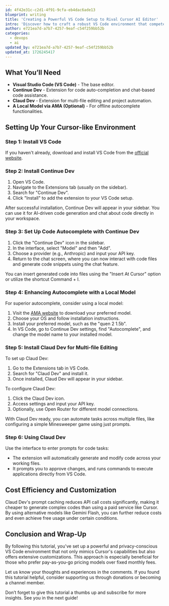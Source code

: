 ```yaml
---
id: 4f42e31c-c2d1-4f91-9cfa-eb4dac6ade13
blueprint: writing
title: 'Creating a Powerful VS Code Setup to Rival Cursor AI Editor'
intro: 'Discover how to craft a robust VS Code environment that competes with the popular Cursor AI Editor using free and open-source tools. While Cursor is widely talked about on social media for its advanced AI features wrapped in a fork of VS Code, you can achieve similar—if not better—results by configuring your system with Continue Dev and Claud Dev extensions. This guide will walk you through installing and setting up these extensions, allowing for code auto-completion, multi-file editing, and greater customization. Gain complete control over your data, save costs, and enjoy a seamless coding experience without sacrificing privacy. Whether you’re a seasoned developer or just starting, this tutorial offers the flexibility to scale and adapt according to your needs without the hefty $20 per month charge of Cursor. Optimize your workflow efficiently and effectively with these proven strategies.'
author: e721ea7d-a7b7-4257-9eaf-c54f259bb52b
categories:
  - devops
  - ai
updated_by: e721ea7d-a7b7-4257-9eaf-c54f259bb52b
updated_at: 1726245417
---
```

## What You’ll Need

- **Visual Studio Code (VS Code)** - The base editor.
- **Continue Dev** - Extension for code auto-completion and chat-based code assistance.
- **Claud Dev** - Extension for multi-file editing and project automation.
- **A Local Model via AMA (Optional)** - For offline autocomplete functionalities.

## Setting Up Your Cursor-like Environment

### Step 1: Install VS Code

If you haven't already, download and install VS Code from the [official website](https://code.visualstudio.com/).

### Step 2: Install Continue Dev

1. Open VS Code.
2. Navigate to the Extensions tab (usually on the sidebar).
3. Search for "Continue Dev".
4. Click "Install" to add the extension to your VS Code setup.

After successful installation, Continue Dev will appear in your sidebar. You can use it for AI-driven code generation and chat about code directly in your workspace.

### Step 3: Set Up Code Autocomplete with Continue Dev

1. Click the "Continue Dev" icon in the sidebar.
2. In the interface, select "Model" and then "Add".
3. Choose a provider (e.g., Anthropic) and input your API key.
4. Return to the chat screen, where you can now interact with code files and generate code snippets using the chat feature.

You can insert generated code into files using the "Insert At Cursor" option or utilize the shortcut Command + I.

### Step 4: Enhancing Autocomplete with a Local Model

For superior autocomplete, consider using a local model:
1. Visit the [AMA website](https://ama.example.com/) to download your preferred model.
2. Choose your OS and follow installation instructions.
3. Install your preferred model, such as the "quen 2 1.5b".
4. In VS Code, go to Continue Dev settings, find "Autocomplete", and change the model name to your installed model.

### Step 5: Install Claud Dev for Multi-file Editing

To set up Claud Dev:
1. Go to the Extensions tab in VS Code.
2. Search for "Claud Dev" and install it.
3. Once installed, Claud Dev will appear in your sidebar.

To configure Claud Dev:
1. Click the Claud Dev icon.
2. Access settings and input your API key.
3. Optionally, use Open Router for different model connections.

With Claud Dev ready, you can automate tasks across multiple files, like configuring a simple Minesweeper game using just prompts.

### Step 6: Using Claud Dev

Use the interface to enter prompts for code tasks:
- The extension will automatically generate and modify code across your working files.
- It prompts you to approve changes, and runs commands to execute applications directly from VS Code.

## Cost Efficiency and Customization

Claud Dev's prompt caching reduces API call costs significantly, making it cheaper to generate complex codes than using a paid service like Cursor. By using alternative models like Gemini Flash, you can further reduce costs and even achieve free usage under certain conditions.

## Conclusion and Wrap-Up

By following this tutorial, you've set up a powerful and privacy-conscious VS Code environment that not only mimics Cursor's capabilities but also offers extensive customizations. This approach is especially beneficial for those who prefer pay-as-you-go pricing models over fixed monthly fees.

Let us know your thoughts and experiences in the comments. If you found this tutorial helpful, consider supporting us through donations or becoming a channel member.

Don’t forget to give this tutorial a thumbs up and subscribe for more insights. See you in the next guide!